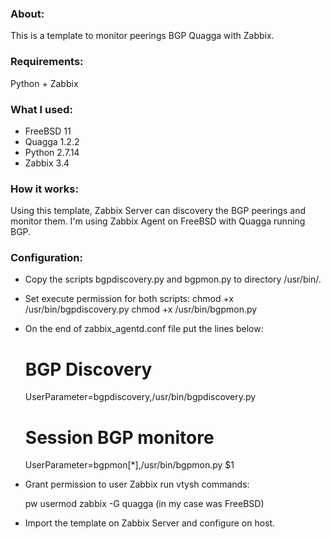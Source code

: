 ### About:

This is a template to monitor peerings BGP Quagga with Zabbix.

### Requirements:

  Python + Zabbix

### What I used:

- FreeBSD 11
- Quagga 1.2.2
- Python 2.7.14
- Zabbix 3.4

### How it works:

Using this template, Zabbix Server can discovery the BGP peerings and monitor them. I'm using Zabbix Agent on FreeBSD with Quagga running BGP.

### Configuration:

- Copy the scripts bgpdiscovery.py and bgpmon.py to directory /usr/bin/.

- Set execute permission for both scripts:
  chmod +x /usr/bin/bgpdiscovery.py
  chmod +x /usr/bin/bgpmon.py

- On the end of zabbix_agentd.conf file put the lines below:

  # BGP Discovery
  UserParameter=bgpdiscovery,/usr/bin/bgpdiscovery.py

  # Session BGP monitore
  UserParameter=bgpmon[*],/usr/bin/bgpmon.py $1

- Grant permission to user Zabbix run vtysh commands:

  pw usermod zabbix -G quagga (in my case was FreeBSD)

- Import the template on Zabbix Server and configure on host.
